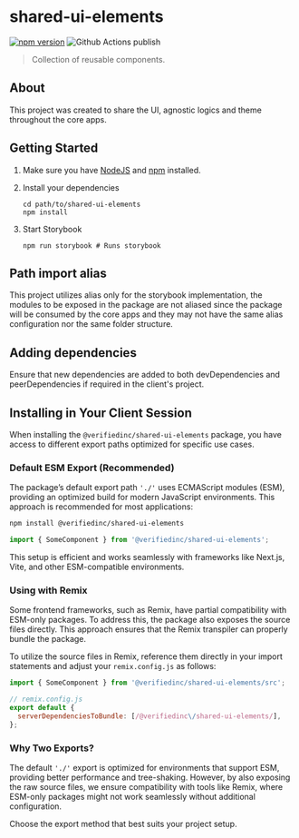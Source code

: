 # shared-ui-elements

[![npm version](https://badge.fury.io/js/%40verifiedinc-public%2Fshared-ui-elements.svg)](https://badge.fury.io/js/%40verifiedinc-public%2Fshared-ui-elements)
![Github Actions publish](https://github.com/VerifiedInc/shared-ui-elements/actions/workflows/publish.yml/badge.svg)

> Collection of reusable components.

## About

This project was created to share the UI, agnostic logics and theme throughout the core apps.

## Getting Started

1. Make sure you have [NodeJS](https://nodejs.org/) and [npm](https://www.npmjs.com/) installed.
2. Install your dependencies

   ```
   cd path/to/shared-ui-elements
   npm install
   ```

3. Start Storybook

   ```
   npm run storybook # Runs storybook
   ```

## Path import alias

This project utilizes alias only for the storybook implementation, the modules to be exposed in the package are not aliased since the package will be consumed by the core apps and they may not have the same alias configuration nor the same folder structure.

## Adding dependencies

Ensure that new dependencies are added to both devDependencies and peerDependencies if required in the client's project.

## Installing in Your Client Session

When installing the `@verifiedinc/shared-ui-elements` package, you have access to different export paths optimized for specific use cases.

### Default ESM Export (Recommended)

The package’s default export path `'./'` uses ECMAScript modules (ESM), providing an optimized build for modern JavaScript environments. This approach is recommended for most applications:

```bash
npm install @verifiedinc/shared-ui-elements
```

```typescript
import { SomeComponent } from '@verifiedinc/shared-ui-elements';
```

This setup is efficient and works seamlessly with frameworks like Next.js, Vite, and other ESM-compatible environments.

### Using with Remix

Some frontend frameworks, such as Remix, have partial compatibility with ESM-only packages. To address this, the package also exposes the source files directly. This approach ensures that the Remix transpiler can properly bundle the package.

To utilize the source files in Remix, reference them directly in your import statements and adjust your `remix.config.js` as follows:

```typescript
import { SomeComponent } from '@verifiedinc/shared-ui-elements/src';
```

```js
// remix.config.js
export default {
  serverDependenciesToBundle: [/@verifiedinc\/shared-ui-elements/],
};
```

### Why Two Exports?

The default `'./'` export is optimized for environments that support ESM, providing better performance and tree-shaking. However, by also exposing the raw source files, we ensure compatibility with tools like Remix, where ESM-only packages might not work seamlessly without additional configuration.

Choose the export method that best suits your project setup.
